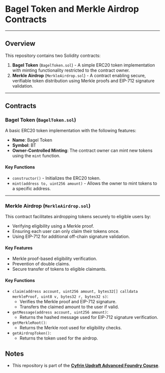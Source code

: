 # Bagel Token and Merkle Airdrop Contracts

---

## Overview

This repository contains two Solidity contracts:
1. **Bagel Token** (`BagelToken.sol`) - A simple ERC20 token implementation with minting functionality restricted to the contract owner.
2. **Merkle Airdrop** (`MerkleAirdrop.sol`) - A contract enabling secure, verifiable token distribution using Merkle proofs and EIP-712 signature validation.

---

## Contracts

### Bagel Token (`BagelToken.sol`)

A basic ERC20 token implementation with the following features:
- **Name**: Bagel Token
- **Symbol**: BT
- **Owner-Controlled Minting**: The contract owner can mint new tokens using the `mint` function.

#### Key Functions
- `constructor()` - Initializes the ERC20 token.
- `mint(address to, uint256 amount)` - Allows the owner to mint tokens to a specific address.

---

### Merkle Airdrop (`MerkleAirdrop.sol`)

This contract facilitates airdropping tokens securely to eligible users by:
- Verifying eligibility using a Merkle proof.
- Ensuring each user can only claim their tokens once.
- Using EIP-712 for additional off-chain signature validation.

#### Key Features
- Merkle proof-based eligibility verification.
- Prevention of double claims.
- Secure transfer of tokens to eligible claimants.

#### Key Functions
- `claim(address account, uint256 amount, bytes32[] calldata merkleProof, uint8 v, bytes32 r, bytes32 s)`:
  - Verifies the Merkle proof and EIP-712 signature.
  - Transfers the claimed amount to the user if valid.
- `getMessage(address account, uint256 amount)`:
  - Returns the hashed message used for EIP-712 signature verification.
- `getMerkleRoot()`:
  - Returns the Merkle root used for eligibility checks.
- `getAirdropToken()`:
  - Returns the token used for the airdrop.

## Notes

- This repository is part of the **[Cyfrin Updraft Advanced Foundry Course](https://updraft.cyfrin.io/courses/advanced-foundry)**.

